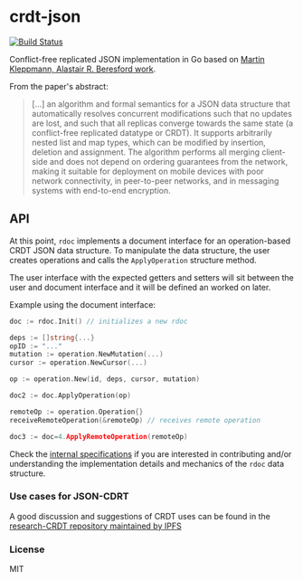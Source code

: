 # crdt-json

[![Build Status](https://travis-ci.org/gpestana/crdt-json.svg?branch=master)](https://travis-ci.org/gpestana/crdt-json)

Conflict-free replicated JSON implementation in Go based on 
[Martin Kleppmann, Alastair R. Beresford
work](https://arxiv.org/abs/1608.03960).

From the paper's abstract:

> [...] an algorithm and formal semantics for a JSON data structure that 
> automatically resolves concurrent modifications such that no updates are lost,
> and such that all replicas converge towards the same state (a conflict-free 
> replicated datatype or CRDT). It supports arbitrarily nested list and map 
> types, which can be modified by insertion, deletion and assignment. The 
> algorithm performs all merging client-side and does not depend on ordering 
> guarantees from the network, making it suitable for deployment on mobile 
> devices with poor network connectivity, in peer-to-peer networks, and in 
> messaging systems with end-to-end encryption.

## API

At this point, `rdoc` implements a document interface for an operation-based 
CRDT JSON data structure. To manipulate the data structure, the user creates
operations and calls the `ApplyOperation`  structure method. 

The user interface with the expected getters and setters will sit between the
user and document interface and it will be defined an worked on later.

Example using the document interface:

```go
doc := rdoc.Init() // initializes a new rdoc

deps := []string{...}
opID := "..."
mutation := operation.NewMutation(...)
cursor := operation.NewCursor(...)

op := operation.New(id, deps, cursor, mutation)

doc2 := doc.ApplyOperation(op)

remoteOp := operation.Operation{}
receiveRemoteOperation(&remoteOp) // receives remote operation

doc3 := doc=4.ApplyRemoteOperation(remoteOp)
```

Check the [internal specifications](./SPECS.md) if you are interested in
contributing and/or understanding the implementation details and mechanics of 
the `rdoc` data structure.

### Use cases for JSON-CDRT

A good discussion and suggestions of CRDT uses can be found in the 
[research-CRDT repository maintained by IPFS](https://github.com/ipfs/research-CRDT/issues/1)

### License

MIT
